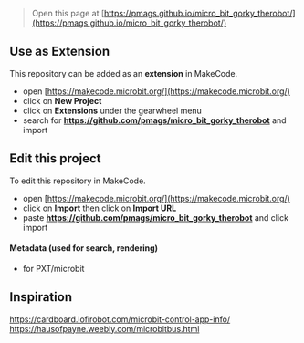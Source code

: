 
> Open this page at [https://pmags.github.io/micro_bit_gorky_therobot/](https://pmags.github.io/micro_bit_gorky_therobot/)

## Use as Extension

This repository can be added as an **extension** in MakeCode.

* open [https://makecode.microbit.org/](https://makecode.microbit.org/)
* click on **New Project**
* click on **Extensions** under the gearwheel menu
* search for **https://github.com/pmags/micro_bit_gorky_therobot** and import

## Edit this project

To edit this repository in MakeCode.

* open [https://makecode.microbit.org/](https://makecode.microbit.org/)
* click on **Import** then click on **Import URL**
* paste **https://github.com/pmags/micro_bit_gorky_therobot** and click import

#### Metadata (used for search, rendering)

* for PXT/microbit
<script src="https://makecode.com/gh-pages-embed.js"></script><script>makeCodeRender("{{ site.makecode.home_url }}", "{{ site.github.owner_name }}/{{ site.github.repository_name }}");</script>


## Inspiration
https://cardboard.lofirobot.com/microbit-control-app-info/
https://hausofpayne.weebly.com/microbitbus.html

